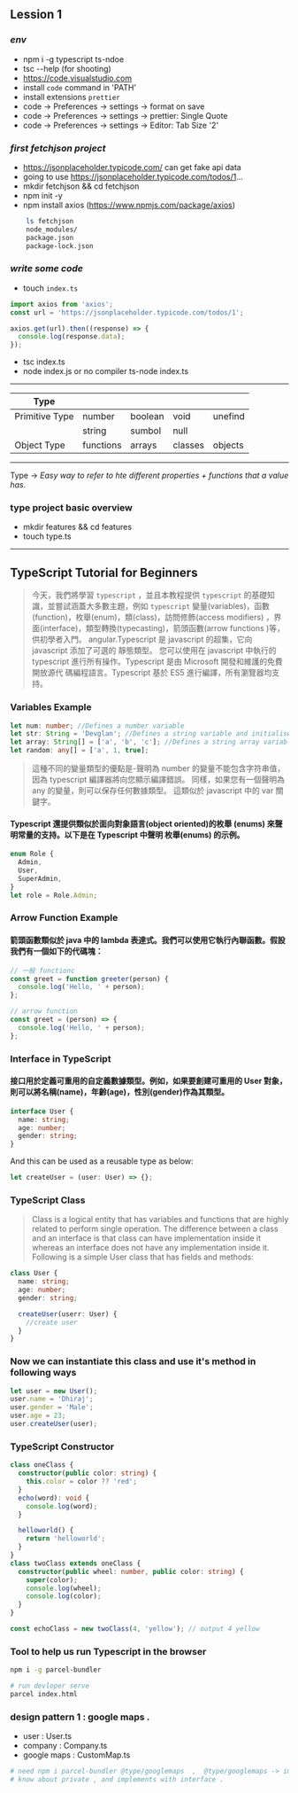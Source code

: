 ## Lession 1

### _env_

- npm i -g typescript ts-ndoe
- tsc --help (for shooting)
- https://code.visualstudio.com
- install `code` command in 'PATH'
- install extensions `prettier`
- code -> Preferences -> settings -> format on save
- code -> Preferences -> settings -> prettier: Single Quote
- code -> Preferences -> settings -> Editor: Tab Size '2'

### _first fetchjson project_

- https://jsonplaceholder.typicode.com/ can get fake api data
- going to use https://jsonplaceholder.typicode.com/todos/1...
- mkdir fetchjson && cd fetchjson
- npm init -y
- npm install axios (https://www.npmjs.com/package/axios)

```bash
    ls fetchjson
    node_modules/
    package.json
    package-lock.json
```

### _write some code_

- touch `index.ts`

```typescript
import axios from 'axios';
const url = 'https://jsonplaceholder.typicode.com/todos/1';

axios.get(url).then((response) => {
  console.log(response.data);
});
```

- tsc index.ts
- node index.js or no compiler ts-node index.ts

---

| Type           |           |         |         |         |
| -------------- | --------- | ------- | ------- | ------- |
| Primitive Type | number    | boolean | void    | unefind |
|                | string    | sumbol  | null    |         |
| Object Type    | functions | arrays  | classes | objects |

---

Type -> _Easy way to refer to hte different properties + functions that a value has._

### type project basic overview

- mkdir features && cd features
- touch type.ts

---

## TypeScript Tutorial for Beginners

> 今天，我們將學習 `typescript` ，並且本教程提供 `typescript` 的基礎知識，並嘗試涵蓋大多數主題，例如 `typescript` 變量(variables)，函數(function)，枚舉(enum)，類(class)，訪問修飾(access modifiers)
> ，界面(interface)，類型轉換(typecasting)，箭頭函數(arrow functions )等，供初學者入門。 angular.Typescript 是 javascript 的超集，它向 javascript 添加了可選的
> 靜態類型。 您可以使用在 javascript 中執行的 typescript 進行所有操作。Typescript 是由 Microsoft 開發和維護的免費開放源代
> 碼編程語言。Typescript 基於 ES5 進行編譯，所有瀏覽器均支持。

### Variables Example

```typescript
let num: number; //Defines a number variable
let str: String = 'Devglan'; //Defines a string variable and initialises to Devglan
let array: String[] = ['a', 'b', 'c']; //Defines a string array variable
let random: any[] = ['a', 1, true];
```

> 這種不同的變量類型的優點是-聲明為 number 的變量不能包含字符串值，因為 typescript 編譯器將向您顯示編譯錯誤。 同樣，如果您有一個聲明為 any 的變量，則可以保存任何數據類型。 這類似於 javascript 中的 var 關鍵字。

#### Typescript 還提供類似於面向對象語言(object oriented)的枚舉 (enums) 來聲明常量的支持。以下是在 Typescript 中聲明 枚舉(enums) 的示例。

```typescript
enum Role {
  Admin,
  User,
  SuperAdmin,
}
let role = Role.Admin;
```

### Arrow Function Example

#### 箭頭函數類似於 java 中的 lambda 表達式。我們可以使用它執行內聯函數。假設我們有一個如下的代碼塊：

```typescript
// 一般 functionc
const greet = function greeter(person) {
  console.log('Hello, ' + person);
};

// arrow function
const greet = (person) => {
  console.log('Hello, ' + person);
};
```

### Interface in TypeScript

#### 接口用於定義可重用的自定義數據類型。例如，如果要創建可重用的 User 對象，則可以將名稱(name)，年齡(age)，性別(gender)作為其類型。

```typescript
interface User {
  name: string;
  age: number;
  gender: string;
}
```

And this can be used as a reusable type as below:

```typescript
let createUser = (user: User) => {};
```

### TypeScript Class

> Class is a logical entity that has variables and functions that are highly related to perform single operation. The difference between a class and an interface is that class
> can have implementation inside it whereas an interface does not have any implementation inside it. Following is a simple User class that has fields and methods:

```typescript
class User {
  name: string;
  age: number;
  gender: string;

  createUser(userr: User) {
    //create user
  }
}
```

### Now we can instantiate this class and use it's method in following ways

```typescript
let user = new User();
user.name = 'Dhiraj';
user.gender = 'Male';
user.age = 23;
user.createUser(user);
```

### TypeScript Constructor

```typescript
class oneClass {
  constructor(public color: string) {
    this.color = color ?? 'red';
  }
  echo(word): void {
    console.log(word);
  }

  helloworld() {
    return 'helloworld';
  }
}
class twoClass extends oneClass {
  constructor(public wheel: number, public color: string) {
    super(color);
    console.log(wheel);
    console.log(color);
  }
}

const echoClass = new twoClass(4, 'yellow'); // output 4 yellow
```

### Tool to help us run Typescript in the browser

```bash
npm i -g parcel-bundler

# run devloper serve
parcel index.html
```

### design pattern 1 : google maps .

- user : User.ts
- company : Company.ts
- google maps : CustomMap.ts

```bash
# need npm i parcel-bundler @type/googlemaps  ,  @type/googlemaps -> import via namespaces.
# know about private , and implements with interface .
```
